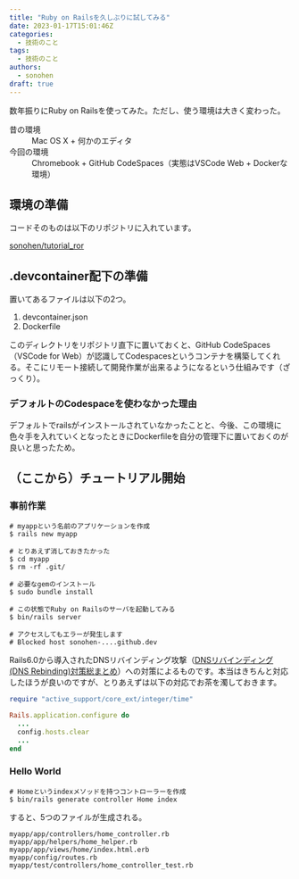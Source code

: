 ```yaml
---
title: "Ruby on Railsを久しぶりに試してみる"
date: 2023-01-17T15:01:46Z
categories:
  - 技術のこと
tags:
  - 技術のこと
authors:
  - sonohen
draft: true
---
```


数年振りにRuby on Railsを使ってみた。ただし、使う環境は大きく変わった。

<dl>
<dt>昔の環境</dt>
<dd>Mac OS X + 何かのエディタ</dd>
<dt>今回の環境</dt>
<dd>Chromebook + GitHub CodeSpaces（実態はVSCode Web + Dockerな環境）</dd>
</dl>

<!--more-->

## 環境の準備

コードそのものは以下のリポジトリに入れています。

[sonohen/tutorial_ror](https://github.com/sonohen/tutorial_ror)

## .devcontainer配下の準備

置いてあるファイルは以下の2つ。

1. devcontainer.json
2. Dockerfile

このディレクトリをリポジトリ直下に置いておくと、GitHub CodeSpaces（VSCode for Web）が認識してCodespacesというコンテナを構築してくれる。そこにリモート接続して開発作業が出来るようになるという仕組みです（ざっくり）。

### デフォルトのCodespaceを使わなかった理由

デフォルトでrailsがインストールされていなかったことと、今後、この環境に色々手を入れていくとなったときにDockerfileを自分の管理下に置いておくのが良いと思ったため。

## （ここから）チュートリアル開始

### 事前作業

```shell
# myappという名前のアプリケーションを作成
$ rails new myapp

# とりあえず消しておきたかった
$ cd myapp
$ rm -rf .git/

# 必要なgemのインストール
$ sudo bundle install

# この状態でRuby on Railsのサーバを起動してみる
$ bin/rails server

# アクセスしてもエラーが発生します
# Blocked host sonohen-....github.dev
```

Rails6.0から導入されたDNSリバインディング攻撃（[DNSリバインディング(DNS Rebinding)対策総まとめ](https://blog.tokumaru.org/2022/05/dns-rebinding-protection.html)）への対策によるものです。本当はきちんと対応したほうが良いのですが、とりあえずは以下の対応でお茶を濁しておきます。

```ruby:config/environments/development.rb
require "active_support/core_ext/integer/time"

Rails.application.configure do
  ...
  config.hosts.clear
  ...
end
```

### Hello World

```shell
# Homeというindexメソッドを持つコントローラーを作成
$ bin/rails generate controller Home index
```

すると、5つのファイルが生成される。

```plain
myapp/app/controllers/home_controller.rb
myapp/app/helpers/home_helper.rb
myapp/app/views/home/index.html.erb
myapp/config/routes.rb
myapp/test/controllers/home_controller_test.rb
```

